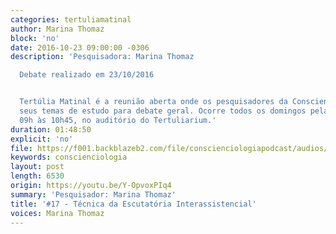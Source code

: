 ```yaml
---
categories: tertuliamatinal
author: Marina Thomaz
block: 'no'
date: 2016-10-23 09:00:00 -0306
description: 'Pesquisadora: Marina Thomaz

  Debate realizado em 23/10/2016


  Tertúlia Matinal é a reunião aberta onde os pesquisadores da Conscienciologia apresentam
  seus temas de estudo para debate geral. Ocorre todos os domingos pela manhã, das
  09h às 10h45, no auditório do Tertuliarium.'
duration: 01:48:50
explicit: 'no'
file: https://f001.backblazeb2.com/file/conscienciologiapodcast/audios/Y-OpvoxPIq4.mp3
keywords: conscienciologia
layout: post
length: 6530
origin: https://youtu.be/Y-OpvoxPIq4
summary: 'Pesquisador: Marina Thomaz'
title: '#17 - Técnica da Escutatória Interassistencial'
voices: Marina Thomaz
---
```

